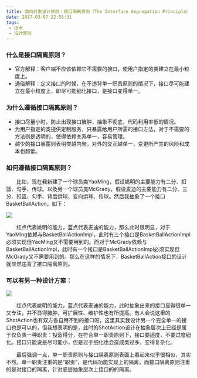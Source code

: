 ```yaml
---
title: 面向对象设计原则：接口隔离原则（The Interface Segregation Principle）
date: 2017-03-07 22:56:31
tags:
 - 技术  
 - 设计原则
---
```


### 什么是接口隔离原则？
- 官方解释：客户端不应该依赖它不需要的接口，使用户指定的类建立在最小粒度上。
- 通俗解释：定义接口的时候，在不违背单一职责原则的情况下，接口尽可能建立在最小粒度上，即尽可能细化接口，是接口变得单一。
<!-- more -->

### 为什么遵循接口隔离原则？
- 接口尽量小时，防止出现接口臃肿，抽象不彻底，代码利用率低的情况。
- 为用户指定的类提供定制服务，只暴露给用户所需的接口方法，对于不需要的方法则是透明的，使得依赖关系单一，容易管理。
- 越少的接口暴露则表明类越内聚，对外的交互越单一，变更所产生的风险和成本也越低。


### 如何遵循接口隔离原则？
　　比如，现在我新建了一个球员类YaoMing，假设姚明的主要能力有二分、扣篮、勾手、传球。以及另一个球员类McGrady，假设麦迪的主要能力有二分、三分、扣篮、勾手、背后运球、变向运球、传球。然后我抽象了一个接口 BasketBallAction，如下：

![](/img/design-interface-01.png)

　　红点代表姚明的能力，蓝点代表麦迪的能力，那么此时很明显，对于YaoMing依赖与BasketBallActionImpl，此时有三个接口是BasketBallActionImpl必须实现但YaoMing又不需要用到的。而对于McGrady依赖与BasketBallActionImpl，此时有一个接口是BasketBallActionImpl必须实现但McGrady又不需要用到的。那么在这样的情况下，BasketBallAction接口的设计就显然违背了接口隔离原则。

### 可以有另一种设计方案：
![](img/design-interface-02.png)

　　红点代表姚明的能力，蓝点代表麦迪的能力，此时抽象出来的接口显得很单一又专注，并不显得臃肿，可扩展性、维护性也有所提高。有人会说这里的ShotAction也有双方各自用不到的接口呀，这里其实我设计另一个完全单一的接口也是可以的，但我想表明的是，此时的ShotAction设计在抽象层次上已经是属于仅负责一种职责：投篮得分，在符合单一职责原则下，接口要适度，不要过度细化。接口只能说是尽可能小，但是过于细化也会造成类过多，变得复杂化。

 　　最后强调一点，单一职责原则与接口隔离原则表面上看起来似乎很相似，其实不然。单一职责注重的是“职责”，是代码功能实现上的隔离，而接口隔离原则注重的是对接口的隔离，针对底层抽象层次上接口的的隔离。
